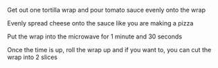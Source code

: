 Get out one tortilla wrap and pour tomato sauce evenly onto the wrap

Evenly spread cheese onto the sauce like you are making a pizza

Put the wrap into the microwave for 1 minute and 30 seconds

Once the time is up, roll the wrap up and if you want to, you can cut the wrap into 2 slices
